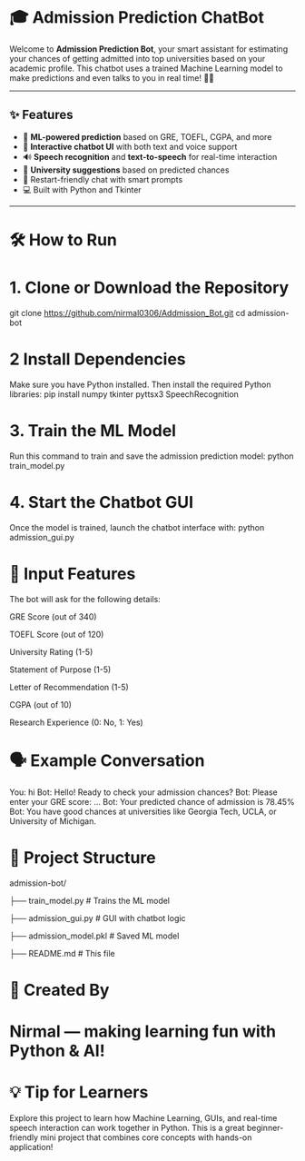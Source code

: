 # 🎓 Admission Prediction ChatBot

Welcome to **Admission Prediction Bot**, your smart assistant for estimating your chances of getting admitted into top universities based on your academic profile. This chatbot uses a trained Machine Learning model to make predictions and even talks to you in real time! 🧠💬

---

## ✨ Features

- 🧠 **ML-powered prediction** based on GRE, TOEFL, CGPA, and more
- 💬 **Interactive chatbot UI** with both text and voice support
- 🔊 **Speech recognition** and **text-to-speech** for real-time interaction
- 🏫 **University suggestions** based on predicted chances
- 🔁 Restart-friendly chat with smart prompts
- 💻 Built with Python and Tkinter

---

# 🛠 How to Run

# 1. Clone or Download the Repository
git clone https://github.com/nirmal0306/Addmission_Bot.git
cd admission-bot


# 2 Install Dependencies
Make sure you have Python installed. Then install the required Python libraries:
pip install numpy tkinter pyttsx3 SpeechRecognition

# 3. Train the ML Model
Run this command to train and save the admission prediction model:
python train_model.py

# 4. Start the Chatbot GUI
Once the model is trained, launch the chatbot interface with:
python admission_gui.py

# 🧪 Input Features
The bot will ask for the following details:

GRE Score (out of 340)

TOEFL Score (out of 120)

University Rating (1-5)

Statement of Purpose (1-5)

Letter of Recommendation (1-5)

CGPA (out of 10)

Research Experience (0: No, 1: Yes)

# 🗣 Example Conversation
You: hi
Bot: Hello! Ready to check your admission chances?
Bot: Please enter your GRE score:
...
Bot: Your predicted chance of admission is 78.45%
Bot: You have good chances at universities like Georgia Tech, UCLA, or University of Michigan.

# 📁 Project Structure
admission-bot/

├── train_model.py       # Trains the ML model

├── admission_gui.py     # GUI with chatbot logic

├── admission_model.pkl  # Saved ML model

├── README.md            # This file

# 🙌 Created By
# Nirmal — making learning fun with Python & AI!

# 💡 Tip for Learners
Explore this project to learn how Machine Learning, GUIs, and real-time speech interaction can work together in Python. This is a great beginner-friendly mini project that combines core concepts with hands-on application!

